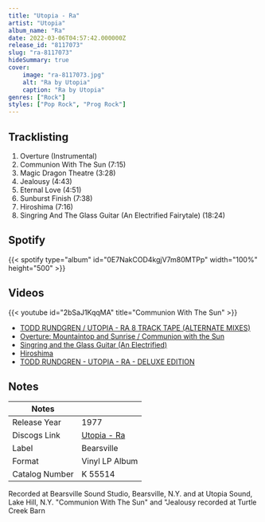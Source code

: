 ```yaml
---
title: "Utopia - Ra"
artist: "Utopia"
album_name: "Ra"
date: 2022-03-06T04:57:42.000000Z
release_id: "8117073"
slug: "ra-8117073"
hideSummary: true
cover:
    image: "ra-8117073.jpg"
    alt: "Ra by Utopia"
    caption: "Ra by Utopia"
genres: ["Rock"]
styles: ["Pop Rock", "Prog Rock"]
---
```


## Tracklisting
1. Overture (Instrumental)
2. Communion With The Sun (7:15)
3. Magic Dragon Theatre (3:28)
4. Jealousy (4:43)
5. Eternal Love (4:51)
6. Sunburst Finish (7:38)
7. Hiroshima (7:16)
8. Singring And The Glass Guitar (An Electrified Fairytale) (18:24)


## Spotify
{{< spotify type="album" id="0E7NakCOD4kgjV7m80MTPp" width="100%" height="500" >}}



## Videos
{{< youtube id="2bSaJ1KqqMA" title="Communion With The Sun" >}}
- [TODD RUNDGREN / UTOPIA - RA 8 TRACK TAPE (ALTERNATE MIXES)](https://www.youtube.com/watch?v=zcpSYWL_Bn0)
- [Overture: Mountaintop and Sunrise / Communion with the Sun](https://www.youtube.com/watch?v=bSr22WYcZtY)
- [Singring and the Glass Guitar (An Electrified)](https://www.youtube.com/watch?v=gWbdfrY210M)
- [Hiroshima](https://www.youtube.com/watch?v=9SmkTjw_2Yg)
- [TODD RUNDGREN - UTOPIA - RA - DELUXE EDITION](https://www.youtube.com/watch?v=0Gdrh3qu8SQ)

## Notes
| Notes          |             |
| ---------------| ----------- |
| Release Year   | 1977 |
| Discogs Link   | [Utopia - Ra](https://www.discogs.com/release/8117073-Utopia-Ra) |
| Label          | Bearsville |
| Format         | Vinyl LP Album |
| Catalog Number | K 55514 |

Recorded at Bearsville Sound Studio, Bearsville, N.Y. and at Utopia Sound, Lake Hill, N.Y.
"Communion With The Sun"  and "Jealousy recorded at Turtle Creek Barn

